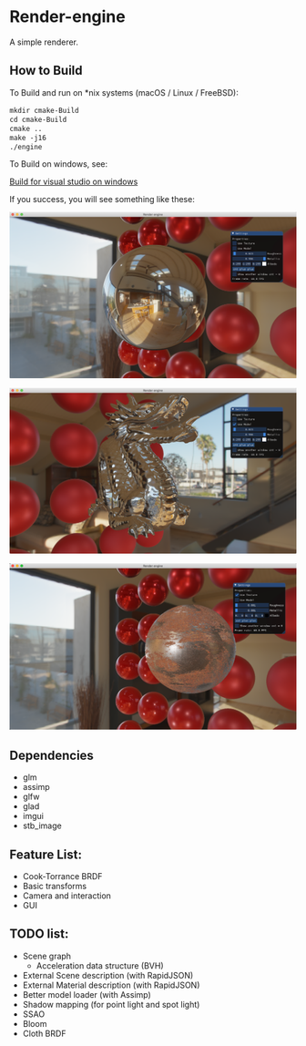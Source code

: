 # Render-engine

A simple renderer.

## How to Build

To Build and run on *nix systems (macOS / Linux / FreeBSD):

```
mkdir cmake-Build
cd cmake-Build
cmake ..
make -j16
./engine
```

To Build on windows, see:

[Build for visual studio on windows](./doc/How-to-build-under-M$-Windows.md)

If you success, you will see something like these:

![screenshot1](doc/screenshot1.png)

![screenshot3](doc/screenshot3.png)

![screenshot2](doc/screenshot2.png)


## Dependencies

- glm
- assimp
- glfw
- glad
- imgui
- stb_image

## Feature List:

- Cook-Torrance BRDF
- Basic transforms
- Camera and  interaction
- GUI

## TODO list:

- Scene graph
  - Acceleration data structure (BVH)
- External Scene description (with RapidJSON)
- External Material description (with RapidJSON)
- Better model loader (with Assimp)
- Shadow mapping (for point light and spot light)
- SSAO
- Bloom
- Cloth BRDF

